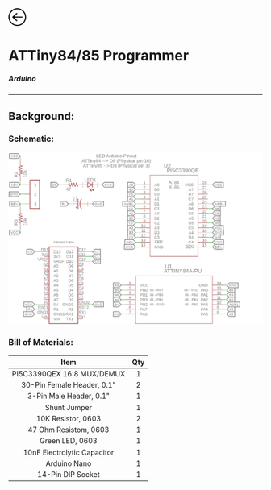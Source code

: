 <a href="index">
<img src="images/back.png" alt="Back" height="35" width="35">
</a>

# ATTiny84/85 Programmer

##### Arduino
---
## Background:

### Schematic:

<img src="images/ATTiny/schematica.png">

### Bill of Materials:

Item|Qty
:-:|:-:
PI5C3390QEX 16:8 MUX/DEMUX|1
30-Pin Female Header, 0.1"|2
3-Pin Male Header, 0.1"|1
Shunt Jumper|1
10K Resistor, 0603|2
47 Ohm Resistom, 0603|1
Green LED, 0603|1
10nF Electrolytic Capacitor|1
Arduino Nano|1
14-Pin DIP Socket|1


